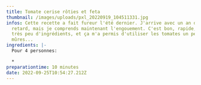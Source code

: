 ```yaml
---
title: Tomate cerise rôties et feta
thumbnail: /images/uploads/pxl_20220919_104511331.jpg
infos: C﻿ette recette a fait fureur l'été dernier. J'arrive avec un an de
  retard, mais je comprends maintenant l'engouement. C'est bon, rapide, avec
  très peu d'ingrédients, et ça m'a permis d'utiliser les tomates un peu trop
  mûres...
ingredients: |-
  P﻿our 4 personnes:

  *
preparationtime: 10 minutes
date: 2022-09-25T10:54:27.212Z
---
```

